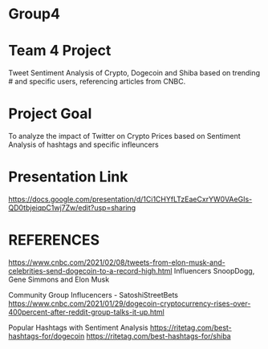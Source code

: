 # Group4
# Team 4 Project
Tweet Sentiment Analysis of Crypto, Dogecoin and Shiba based on trending # and specific users, referencing articles from CNBC.

# Project Goal
To analyze the impact of Twitter on Crypto Prices based on Sentiment Analysis of hashtags and specific infleuncers

# Presentation Link
https://docs.google.com/presentation/d/1Ci1CHYfLTzEaeCxrYW0VAeGIs-QD0tbjeiqpC1wj7Zw/edit?usp=sharing

# REFERENCES 
https://www.cnbc.com/2021/02/08/tweets-from-elon-musk-and-celebrities-send-dogecoin-to-a-record-high.html
Influencers SnoopDogg, Gene Simmons and Elon Musk

Community Group Influcencers - SatoshiStreetBets
https://www.cnbc.com/2021/01/29/dogecoin-cryptocurrency-rises-over-400percent-after-reddit-group-talks-it-up.html

Popular Hashtags with Sentiment Analysis 
https://ritetag.com/best-hashtags-for/dogecoin
https://ritetag.com/best-hashtags-for/shiba
